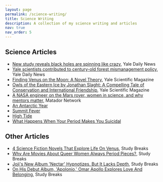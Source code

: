 ```yaml
---
layout: page
permalink: /science-writing/
title: Science Writing
description: A collection of my science writing and articles
nav: true
nav_order: 5
---
```


## Science Articles

- [New study reveals black holes are spinning like crazy](https://yaledailynews.com/blog/2020/10/05/new-study-reveals-black-holes-are-spinning-like-crazy/), Yale Daily News
- [Yale scientists contributed to century-old forest mismanagement policy](https://yaledailynews.com/blog/2020/10/14/yale-scientists-contributed-to-century-old-forest-mismanagement-policy/), Yale Daily News
- [Finding Venus on the Moon: A Novel Theory](assets/science_writing/Finding_Venus_On_the_Moon.pdf), Yale Scientific Magazine
- [Owls of the Eastern Ice by Jonathan Slaght: A Compelling Tale of Conservation and International Friendship](assets/science_writing/Owls_of_the_Eastern_Ice.pdf), Yale Scientific Magazine
- [A NASA engineer on the Mars rover, women in science, and why mentors matter](https://matadornetwork.com/read/nasa-engineer-mars-rover-women-science-importance-mentors/), Matador Network
- [An Antarctic Year](assets/science_writing/An_Antarctic_Year.pdf)
- [Summit Fever](assets/science_writing/Annika_SummitFever.pdf)
- [High Tide](assets/science_writing/Annika_HighTide.pdf)
- [What Happens When Your Period Makes You Suicidal](assets/science_writing/What_Happens_When_Your_Period_Makes_You_Suicidal.pdf)

## Other Articles

- [4 Science Fiction Novels That Explore Life On Venus](https://studybreaks.com/culture/reads/novels-venus-life/), Study Breaks
- [Why Are Movies About Queer Women Always Period Pieces?](https://studybreaks.com/tvfilm/queer-period-pieces/), Study Breaks
- [Joji's New Album 'Nectar' Hypnotizes, But It Lacks Depth](https://studybreaks.com/culture/music/joji-nectar/), Study Breaks
- [On His Debut Album, 'Apolonio,' Omar Apollo Explores Love And Belonging](https://studybreaks.com/culture/music/omar-apollo-apolonio/), Study Breaks 